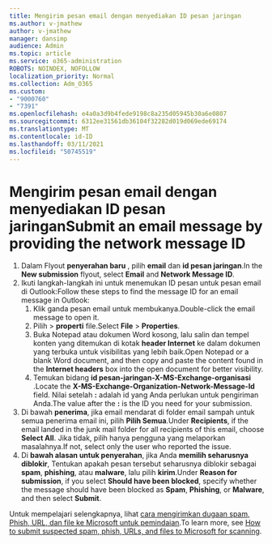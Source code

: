 ```yaml
---
title: Mengirim pesan email dengan menyediakan ID pesan jaringan
ms.author: v-jmathew
author: v-jmathew
manager: dansimp
audience: Admin
ms.topic: article
ms.service: o365-administration
ROBOTS: NOINDEX, NOFOLLOW
localization_priority: Normal
ms.collection: Adm_O365
ms.custom:
- "9000760"
- "7391"
ms.openlocfilehash: e4a0a3d9b4fede9198c8a235d05945b30a6e0807
ms.sourcegitcommit: 6312ee31561db36104f32282d019d069ede69174
ms.translationtype: MT
ms.contentlocale: id-ID
ms.lasthandoff: 03/11/2021
ms.locfileid: "50745519"
---
```

# <a name="submit-an-email-message-by-providing-the-network-message-id"></a><span data-ttu-id="d529a-102">Mengirim pesan email dengan menyediakan ID pesan jaringan</span><span class="sxs-lookup"><span data-stu-id="d529a-102">Submit an email message by providing the network message ID</span></span>

1. <span data-ttu-id="d529a-103">Dalam Flyout **penyerahan baru** , pilih **email** dan **id pesan jaringan**.</span><span class="sxs-lookup"><span data-stu-id="d529a-103">In the **New submission** flyout, select **Email** and **Network Message ID**.</span></span>
2. <span data-ttu-id="d529a-104">Ikuti langkah-langkah ini untuk menemukan ID pesan untuk pesan email di Outlook:</span><span class="sxs-lookup"><span data-stu-id="d529a-104">Follow these steps to find the message ID for an email message in Outlook:</span></span>
    1. <span data-ttu-id="d529a-105">Klik ganda pesan email untuk membukanya.</span><span class="sxs-lookup"><span data-stu-id="d529a-105">Double-click the email message to open it.</span></span>
    1. <span data-ttu-id="d529a-106">Pilih   >  **properti** file.</span><span class="sxs-lookup"><span data-stu-id="d529a-106">Select **File** > **Properties**.</span></span>
    1. <span data-ttu-id="d529a-107">Buka Notepad atau dokumen Word kosong, lalu salin dan tempel konten yang ditemukan di kotak **header Internet** ke dalam dokumen yang terbuka untuk visibilitas yang lebih baik.</span><span class="sxs-lookup"><span data-stu-id="d529a-107">Open Notepad or a blank Word document, and then copy and paste the content found in the **Internet headers** box into the open document for better visibility.</span></span>
    1. <span data-ttu-id="d529a-108">Temukan bidang **id pesan-jaringan-X-MS-Exchange-organisasi** .</span><span class="sxs-lookup"><span data-stu-id="d529a-108">Locate the **X-MS-Exchange-Organization-Network-Message-Id** field.</span></span> <span data-ttu-id="d529a-109">Nilai setelah **:** adalah id yang Anda perlukan untuk pengiriman Anda.</span><span class="sxs-lookup"><span data-stu-id="d529a-109">The value after the **:** is the ID you need for your submission.</span></span>
3. <span data-ttu-id="d529a-110">Di bawah **penerima**, jika email mendarat di folder email sampah untuk semua penerima email ini, pilih **Pilih Semua**.</span><span class="sxs-lookup"><span data-stu-id="d529a-110">Under **Recipients**, if the email landed in the junk mail folder for all recipients of this email, choose **Select All**.</span></span> <span data-ttu-id="d529a-111">Jika tidak, pilih hanya pengguna yang melaporkan masalahnya.</span><span class="sxs-lookup"><span data-stu-id="d529a-111">If not, select only the user who reported the issue.</span></span>
4. <span data-ttu-id="d529a-112">Di **bawah alasan untuk penyerahan**, jika Anda **memilih seharusnya diblokir**, Tentukan apakah pesan tersebut seharusnya diblokir sebagai **spam**, **phishing**, atau **malware**, lalu pilih **kirim**.</span><span class="sxs-lookup"><span data-stu-id="d529a-112">Under **Reason for submission**, if you select **Should have been blocked**, specify whether the message should have been blocked as **Spam**, **Phishing**, or **Malware**, and then select **Submit**.</span></span>

<span data-ttu-id="d529a-113">Untuk mempelajari selengkapnya, lihat [cara mengirimkan dugaan spam, Phish, URL, dan file ke Microsoft untuk pemindaian](https://go.microsoft.com/fwlink/?linkid=2101479).</span><span class="sxs-lookup"><span data-stu-id="d529a-113">To learn more, see [How to submit suspected spam, phish, URLs, and files to Microsoft for scanning](https://go.microsoft.com/fwlink/?linkid=2101479).</span></span>
